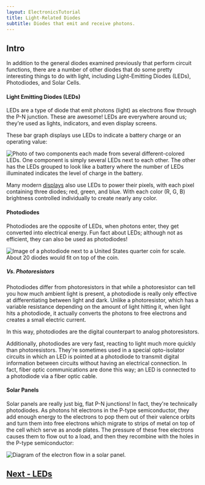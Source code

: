 ```yaml
---
layout: ElectronicsTutorial
title: Light-Related Diodes
subtitle: Diodes that emit and receive photons.
---
```


## Intro

In addition to the general diodes examined previously that perform circuit functions, there are a number of other diodes that do some pretty interesting things to do with light, including Light-Emitting Diodes (LEDs), Photodiodes, and Solar Cells.

#### Light Emitting Diodes (LEDs)

LEDs are a type of diode that emit photons (light) as electrons flow through the P-N junction. These are awesome! LEDs are everywhere around us; they're used as lights, indicators, and even display screens. 

These bar graph displays use LEDs to indicate a battery charge or an operating value:

![Photo of two components each made from several different-colored LEDs. One component is simply several LEDs next to each other. The other has the LEDs grouped to look like a battery where the number of LEDs illuminated indicates the level of charge in the battery.](LED_Graph_Displays.jpg)

Many modern [displays](https://en.wikipedia.org/wiki/LED_display) also use LEDs to power their pixels, with each pixel containing three diodes; red, green, and blue. With each color (R, G, B) brightness controlled individually to create nearly any color.

#### Photodiodes

Photodiodes are the opposite of LEDs, when photons enter, they get converted into electrical energy. Fun fact about LEDs; although not as efficient, they can also be used as photodiodes!

![Image of a photodiode next to a United States quarter coin for scale. About 20 diodes would fit on top of the coin.](../Support_Files/Photodiode_Medium.jpg)

##### Vs. Photoresistors

Photodiodes differ from photoresistors in that while a photoresistor can tell you how much ambient light is present, a photodiode is really only effective at differentiating between light and dark. Unlike a photoresistor, which has a variable resistance depending on the amount of light hitting it, when light hits a photodiode, it actually converts the photons to free electrons and creates a small electric current. 

In this way, photodiodes are the digital counterpart to analog photoresistors.

Additionally, photodiodes are very fast, reacting to light much more quickly than photoresistors. They're sometimes used in a special opto-isolator circuits in which an LED is pointed at a photodiode to transmit digital information between circuits without having an electrical connection. In fact, fiber optic communications are done this way; an LED is connected to a photodiode via a fiber optic cable.

#### Solar Panels

Solar panels are really just big, flat P-N junctions! In fact, they're technically photodiodes. As photons hit electrons in the P-type semiconductor, they add enough energy to the electrons to pop them out of their valence orbits and turn them into free electrons which migrate to strips of metal on top of the cell which serve as anode plates. The pressure of these free electrons causes them to flow out to a load, and then they recombine with the holes in the P-type semiconductor:

![Diagram of the electron flow in a solar panel.](../Support_Files/Solar_Panel.svg)


## [Next - LEDs](../LEDs)